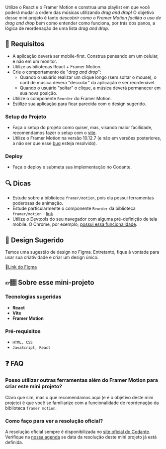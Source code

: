 Utilize o React e o Framer Motion e construa uma playlist em que você poderá mudar a ordem das músicas utilizando *drag and drop*! O objetivo desse mini projeto é tanto *descobrir como o Framer Motion facilita o uso de drag and drop* bem como entender como funciona, por trás dos panos, a lógica de reordenação de uma lista *drag and drop*.

## 🔨 Requisitos

- A aplicação deverá ser mobile-first. Construa pensando em um celular, e não em um monitor. 
- Utilize as biliotecas React + Framer Motion. 
- Crie o comportamento de "*drag and drop*":
	- Quando o usuário realizar um clique longo (sem soltar o mouse), o card de música devera "descolar" da aplicação e ser reordenável. 
	- Quando o usuário "soltar" o clique, a música deverá permanecer em sua nova posição. 
- Utilize o componente `Reorder` do Framer Motion.
- Estilize sua aplicação para ficar parecida com o design sugerido.

### Setup do Projeto

- Faça o setup do projeto como quiser, mas, visando maior facilidade, recomendamos fazer o setup com o [vite](https://vitejs.dev/).
- Utilize o Framer Motion na versão 10.12.7 (e não em versões posteriores, a não ser que esse [bug](https://github.com/framer/motion/issues/2183) esteja resolvido). 

### Deploy

- Faça o deploy e submeta sua implementação no Codante.

## 🔍 Dicas

- Estude sobre a biblioteca `framer/motion`, pois ela possui ferramentas poderosas de animação.
- Estude particularmente o componente `Reorder` da biblioteca `framer/motion` - [link](https://www.framer.com/motion/reorder/)
- Utilize o Devtools do seu navegador com alguma pré-definição de tela mobile. O Chrome, por exemplo, [possui essa funcionalidade](https://developer.chrome.com/docs/devtools/device-mode/). 

## 🎨 Design Sugerido

Temos uma sugestão de design no Figma. Entretanto, fique à vontade para usar sua criatividade e criar um design único.

🔗[Link do Figma](https://www.figma.com/community/file/1273711237095306477)

## 👉🏽 Sobre esse mini-projeto

### Tecnologias sugeridas

- **React**
- **Vite**
- **Framer Motion**

### Pré-requisitos

- `HTML, CSS`
- `JavaScript, React`

## ❓ FAQ

### Posso utilizar outras ferramentas além do Framer Motion para criar este mini projeto?

Claro que sim, mas o que recomendamos aqui (e é o objetivo deste mini projeto) é que você se familiarize com a funcionalidade de reordenação da biblioteca `framer motion`.

### Como faço para ver a resolução oficial?

A resolução oficial sempre é disponibilizada no [site oficial do Codante](https://codante.io). Verifique na [nossa agenda](https://codante.io/agenda) se data da resolução deste mini projeto já está definida.
